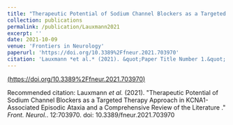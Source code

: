 ```yaml
---
title: "Therapeutic Potential of Sodium Channel Blockers as a Targeted Therapy Approach in KCNA1-Associated Episodic Ataxia and a Comprehensive Review of the Literature"
collection: publications
permalink: /publication/Lauxmann2021
excerpt: ''
date: 2021-10-09 
venue: 'Frontiers in Neurology'
paperurl: 'https://doi.org/10.3389%2Ffneur.2021.703970'
citation: 'Lauxmann *et al.* (2021). &quot;Paper Title Number 1.&quot; <i>Journal 1</i>. 1(1).'
---
```


[(https://doi.org/10.3389%2Ffneur.2021.703970)](https://doi.org/10.3389%2Ffneur.2021.703970)

Recommended citation: Lauxmann *et al.* (2021). "Therapeutic Potential of Sodium Channel Blockers as a Targeted Therapy Approach in KCNA1-Associated Episodic Ataxia and a Comprehensive Review of the Literature ." <i>Front. Neurol.</i>.  12:703970. doi: 10.3389/fneur.2021.703970
